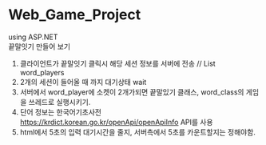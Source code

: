 # Web_Game_Project
using ASP.NET   
끝말잇기 만들어 보기       

1) 클라이언트가 끝말잇기 클릭시 해당 세션 정보를 서버에 전송 // List<Socket> word_players   
2) 2개의 세션이 들어올 때 까지 대기상태 wait 
3) 서버에서 word_player에 소켓이 2개가되면 끝말있기 클래스, word_class의 게임을 쓰레드로 실행시키기.
4) 단어 정보는 한국어기초사전 https://krdict.korean.go.kr/openApi/openApiInfo API를 사용
5) html에서 5초의 입력 대기시간을 줄지, 서버측에서 5초를 카운트할지는 정해야함.


